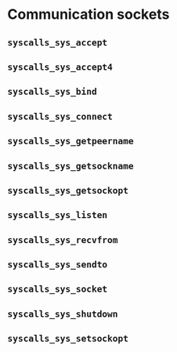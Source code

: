 # Communication sockets

## `syscalls_sys_accept` 
## `syscalls_sys_accept4` 
## `syscalls_sys_bind` 
## `syscalls_sys_connect`
## `syscalls_sys_getpeername`
## `syscalls_sys_getsockname` 
## `syscalls_sys_getsockopt` 
## `syscalls_sys_listen` 
## `syscalls_sys_recvfrom` 
## `syscalls_sys_sendto` 
## `syscalls_sys_socket` 
## `syscalls_sys_shutdown`
## `syscalls_sys_setsockopt` 
